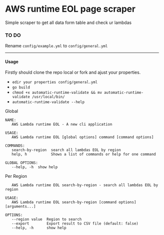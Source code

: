 # AWS runtime EOL page scraper

Simple scraper to get all data form table and check ur lambdas

### TO DO

Rename `config/example.yml` to `config/general.yml`

--- 
#### Usage

Firstly should clone the repo local or fork and ajust your properties.

* `edir your properties config/general.yml`
* `go build`
* `chmod +x automatic-runtime-validate && mv automatic-runtime-validate /usr/local/bin/`
* `automatic-runtime-validate --help`

Global
```
NAME:
   AWS Lambda runtime EOL - A new cli application

USAGE:
   AWS Lambda runtime EOL [global options] command [command options] 

COMMANDS:
   search-by-region  search all lambdas EOL by region
   help, h           Shows a list of commands or help for one command

GLOBAL OPTIONS:
   --help, -h  show help
``` 

Per Region
```NAME:
   AWS Lambda runtime EOL search-by-region - search all lambdas EOL by region

USAGE:
   AWS Lambda runtime EOL search-by-region [command options] [arguments...]

OPTIONS:
   --region value  Region to search
   --export        Export result to CSV file (default: false)
   --help, -h      show help
```